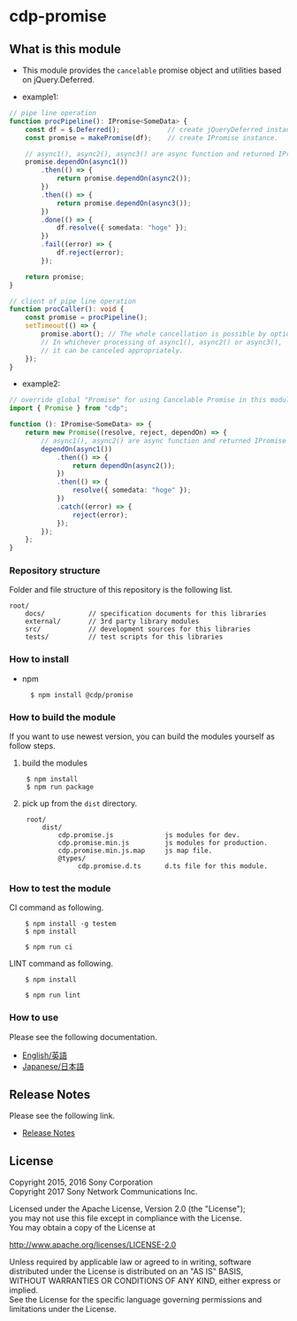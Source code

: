 ﻿# cdp-promise

## What is this module

* This module provides the `cancelable` promise object and utilities based on jQuery.Deferred.

- example1:
```ts
// pipe line operation
function procPipeline(): IPromise<SomeData> {
    const df = $.Deferred();            // create jQueryDeferred instance.
    const promise = makePromise(df);    // create IPromise instance.

    // async1(), async2(), async3() are async function and returned IPromise instance.
    promise.dependOn(async1())
        .then(() => {
            return promise.dependOn(async2());
        })
        .then(() => {
            return promise.dependOn(async3());
        })
        .done(() => {
            df.resolve({ somedata: "hoge" });
        })
        .fail((error) => {
            df.reject(error);
        });

    return promise;
}

// client of pipe line operation
function procCaller(): void {
    const promise = procPipeline();
    setTimeout(() => {
        promise.abort(); // The whole cancellation is possible by optional timing.
        // In whichever processing of async1(), async2() or async3(),
        // it can be canceled appropriately.
    });
}
```

- example2:
```ts
// override global "Promise" for using Cancelable Promise in this module scope.
import { Promise } from "cdp";

function (): IPromise<SomeData> => {
    return new Promise((resolve, reject, dependOn) => {
        // async1(), async2() are async function and returned IPromise instance.
        dependOn(async1())
            .then(() => {
                return dependOn(async2());
            })
            .then(() => {
                resolve({ somedata: "hoge" });
            })
            .catch((error) => {
                reject(error);
            });
        });
    };
}
```

### Repository structure
Folder and file structure of this repository is the following list.

    root/
        docs/           // specification documents for this libraries
        external/       // 3rd party library modules
        src/            // development sources for this libraries
        tests/          // test scripts for this libraries


### How to install

* npm

        $ npm install @cdp/promise


### How to build the module

If you want to use newest version, you can build the modules yourself as follow steps.

1. build the modules

        $ npm install
        $ npm run package

2. pick up from the `dist` directory.

        root/
            dist/
                cdp.promise.js             js modules for dev.
                cdp.promise.min.js         js modules for production.
                cdp.promise.min.js.map     js map file.
                @types/
                     cdp.promise.d.ts      d.ts file for this module.

### How to test the module

CI command as following.

        $ npm install -g testem
        $ npm install
        
        $ npm run ci

LINT command as following.
        
        $ npm install
        
        $ npm run lint


### How to use
Please see the following documentation.

- [English/英語](docs/en)
- [Japanese/日本語](docs/jp)

## Release Notes
Please see the following link.

- [Release Notes](RELEASENOTE.md)


## License

Copyright 2015, 2016 Sony Corporation  
Copyright 2017 Sony Network Communications Inc.  

Licensed under the Apache License, Version 2.0 (the "License");  
you may not use this file except in compliance with the License.  
You may obtain a copy of the License at

   http://www.apache.org/licenses/LICENSE-2.0

Unless required by applicable law or agreed to in writing, software  
distributed under the License is distributed on an "AS IS" BASIS,  
WITHOUT WARRANTIES OR CONDITIONS OF ANY KIND, either express or implied.  
See the License for the specific language governing permissions and  
limitations under the License.

